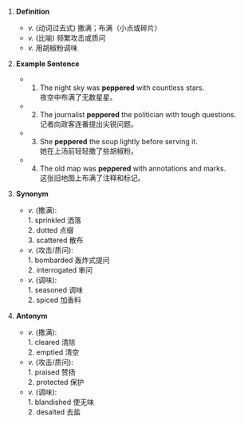 1. **Definition**  
	- *v.* (动词过去式) 撒满；布满（小点或碎片）  
	- *v.* (比喻) 频繁攻击或质问  
	- *v.* 用胡椒粉调味  

2. **Example Sentence**  
	- 1. The night sky was **peppered** with countless stars.  
			夜空中布满了无数星星。  
	- 2. The journalist **peppered** the politician with tough questions.  
			记者向政客连番提出尖锐问题。  
	- 3. She **peppered** the soup lightly before serving it.  
			她在上汤前轻轻撒了些胡椒粉。  
	- 4. The old map was **peppered** with annotations and marks.  
			这张旧地图上布满了注释和标记。  

3. **Synonym**  
	- *v.* (撒满):  
			1. sprinkled 洒落  
			2. dotted 点缀  
			3. scattered 散布  
	- *v.* (攻击/质问):  
			1. bombarded 轰炸式提问  
			2. interrogated 审问  
	- *v.* (调味):  
			1. seasoned 调味  
			2. spiced 加香料  

4. **Antonym**  
	- *v.* (撒满):  
			1. cleared 清除  
			2. emptied 清空  
	- *v.* (攻击/质问):  
			1. praised 赞扬  
			2. protected 保护  
	- *v.* (调味):  
			1. blandished 使无味  
			2. desalted 去盐  